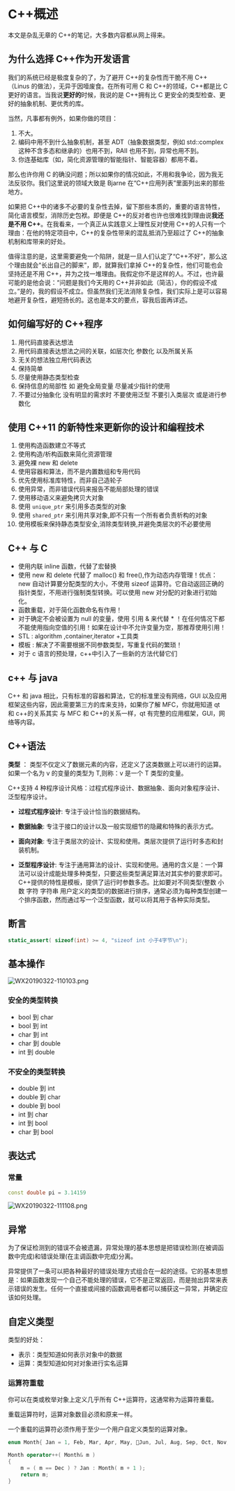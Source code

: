 # C++概述

本文是杂乱无章的 C++的笔记，大多数内容都从网上得来。

## 为什么选择 C++作为开发语言

我们的系统已经是极度复杂的了，为了避开 C++的复杂性而干脆不用 C++（Linus 的做法），无异于因噎废食。在所有可用 C 和 C++的领域，C++都是比 C 更好的语言。当我说**更好的**时候，我说的是 C++拥有比 C 更安全的类型检查、更好的抽象机制、更优秀的库。

当然，凡事都有例外，如果你做的项目：

1. 不大。
1. 编码中用不到什么抽象机制，甚至 ADT（抽象数据类型，例如 std::complex 这种不含多态和继承的）也用不到，RAII 也用不到，异常也用不到。
1. 你连基础库（如，简化资源管理的智能指针、智能容器）都用不着。

那么也许你用 C 的确没问题；所以如果你的情况如此，不用和我争论，因为我无法反驳你。我们这里说的领域大致是 Bjarne 在“C++应用列表”里面列出来的那些地方。

如果把 C++中的诸多不必要的复杂性去掉，留下那些本质的，重要的语言特性，简化语言模型，消除历史包袱。即便是 C++的反对者也许也很难找到理由说**我还是不用 C++**。在我看来，一个真正从实践意义上理性反对使用 C++的人只有一个理由：在他的特定项目中，C++的复杂性带来的混乱抵消乃至超过了 C++的抽象机制和库带来的好处。

值得注意的是，这里需要避免一个陷阱，就是一旦人们认定了“C++不好”，那么这个理由就会“长出自己的脚来”，即，就算我们拿掉 C++的复杂性，他们可能也会坚持还是不用 C++，并为之找一堆理由。我假定你不是这样的人。不过，也许最可能的是他会说：“问题是我们今天用的 C++并非如此（简洁），你的假设不成立。”是的，我的假设不成立。但虽然我们无法消除复杂性，我们实际上是可以容易地避开复杂性，避短扬长的。这也是本文的要点，容我后面再详述。

## 如何编写好的 C++程序

1. 用代码直接表达想法
1. 用代码直接表达想法之间的关联，如层次化 参数化 以及所属关系
1. 无关的想法独立用代码表达
1. 保持简单
1. 尽量使用静态类型检查
1. 保持信息的局部性 如 避免全局变量 尽量减少指针的使用
1. 不要过分抽象化 没有明显的需求时 不要使用泛型 不要引入类层次 或是进行参数化

## 使用 C++11 的新特性来更新你的设计和编程技术

1. 使用构造函数建立不等式
1. 使用构造/析构函数来简化资源管理
1. 避免裸 new 和 delete
1. 使用容器和算法，而不是内置数组和专用代码
1. 优先使用标准库特性，而非自己造轮子
1. 使用异常，而非错误代码来报告不能局部处理的错误
1. 使用移动语义来避免拷贝大对象
1. 使用 `unique_ptr` 来引用多态类型的对象
1. 使用 `shared_ptr` 来引用共享对象,即不只有一个所有者负责析构的对象
1. 使用模板来保持静态类型安全,消除类型转换,并避免类层次的不必要使用

## C++ 与 C

- 使用内联 inline 函数，代替了宏替换
- 使用 new 和 delete 代替了 malloc() 和 free(),作为动态内存管理！优点：new 自动计算要分配类型的大小，不使用 sizeof 运算符。它自动返回正确的指针类型，不用进行强制类型转换。可以使用 new 对分配的对象进行初始化。
- 函数重载，对于简化函数命名有作用！
- 对于确定不会被设置为 null 的变量，使用 引用 & 来代替 \* ！在任何情况下都不能使用指向空值的引用！如果在设计中不允许变量为空，那推荐使用引用！
- STL : algorithm ,container,iterator +工具类
- 模板 : 解决了不需要根据不同参数类型，写重复代码的繁琐！
- 对于 c 语言的预处理，c++中引入了一些新的方法代替它们

## c++ 与 java

C++ 和 java 相比，只有标准的容器和算法，它的标准里没有网络，GUI 以及应用框架这些内容，因此需要第三方的库来支持，如果你了解 MFC，你就用知道 qt 和 c++的关系其实 与 MFC 和 C++的关系一样，qt 有完整的应用框架，GUI，网络等内容。

## C++语法

**类型** ： 类型不仅定义了数据元素的内容，还定义了这类数据上可以进行的运算。如果一个名为 v 的变量的类型为 T,则称：v 是一个 T 类型的变量。

C++支持 4 种程序设计风格：过程式程序设计、数据抽象、面向对象程序设计、泛型程序设计。

- **过程式程序设计**: 专注于设计恰当的数据结构。

- **数据抽象**: 专注于接口的设计以及一般实现细节的隐藏和特殊的表示方式。

- **面向对象**: 专注于类层次的设计、实现和使用。类层次提供了运行时多态和封装机制。

- **泛型程序设计**: 专注于通用算法的设计、实现和使用。通用的含义是：一个算法可以设计成能处理多种类型，只要这些类型满足算法对其实参的要求即可。C++提供的特性是模板，提供了运行时参数多态。比如要对不同类型(整数 小数 字符 字符串 用户定义的类型)的数据进行排序，通常必须为每种类型创建一个排序函数，然而通过写一个泛型函数，就可以将其用于各种实际类型。

## 断言

```c++
static_assert( sizeof(int) >= 4, "sizeof int 小于4字节\n");
```

## 基本操作

![WX20190322-110103.png](https://i.loli.net/2019/03/22/5c945003b887d.png)

### 安全的类型转换

- bool 到 char
- bool 到 int
- char 到 int
- char 到 double
- int 到 double

### 不安全的类型转换

- double 到 int
- double 到 char
- double 到 bool
- int 到 char
- int 到 bool
- char 到 bool

## 表达式

### 常量

```c++
const double pi = 3.14159
```

![WX20190322-111108.png](https://i.loli.net/2019/03/22/5c94525ab0a76.png)

## 异常

为了保证检测到的错误不会被遗漏，异常处理的基本思想是把错误检测(在被调函数中完成)和错误处理(在主调函数中完成)分离。

异常提供了一条可以把各种最好的错误处理方式组合在一起的途径。它的基本思想是：如果函数发现一个自己不能处理的错误，它不是正常返回，而是抛出异常来表示错误的发生。任何一个直接或间接的函数调用者都可以捕获这一异常，并确定应该如何处理。

## 自定义类型

类型的好处：

- 表示：类型知道如何表示对象中的数据
- 运算：类型知道如何对对象进行实名运算

### 运算符重载

你可以在类或枚举对象上定义几乎所有 C++运算符，这通常称为运算符重载。

重载运算符时，运算对象数目必须和原来一样。

一个重载的运算符必须作用于至少一个用户自定义类型的运算对象。

```c++
enum Month{ Jan = 1, Feb, Mar, Apr, May, Jun, Jul, Aug, Sep, Oct, Nov, Dec }

Month operator++( Month& m )
{
    m = ( m == Dec ) ? Jan : Month( m + 1 );
    return m;
}
```
